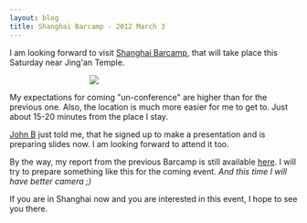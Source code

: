 ```yaml
---
layout: blog
title: Shanghai Barcamp - 2012 March 3
---
```


I am looking forward to visit [Shanghai Barcamp](http://www.techyizu.org/shanghai-barcamp-2012-march-3), that will take place this Saturday near Jing'an Temple.

<a href="http://www.techyizu.org/shanghai-barcamp-2012-march-3" style="margin-left: 140px" target="_blank"><img src="http://www.williamhund.com/images/logos_barcamp_mar.png"/></a>

My expectations for coming "un-conference" are higher than for the previous one. 
Also, the location is much more easier for me to get to.
Just about 15-20 minutes from the place I stay. 

[John B](http://biesnecker.com) just told me, that he signed up to make a presentation and is preparing slides now.
I am looking forward to attend it too.

By the way, my report from the previous Barcamp is still available [here](http://mh.malstream.info/notes/176).
I will try to prepare something like this for the coming event. 
*And this time I will have better camera ;)*

If you are in Shanghai now and you are interested in this event, I hope to see you there.

